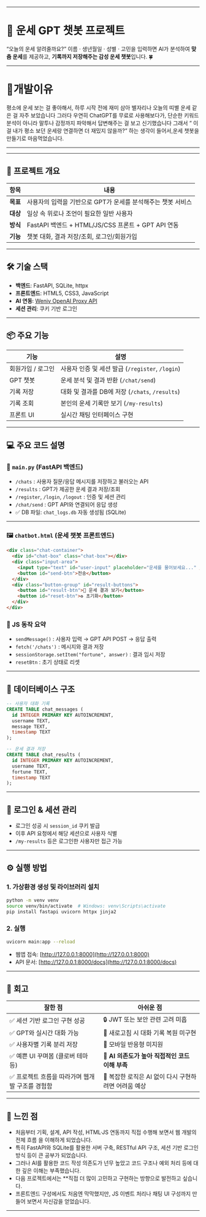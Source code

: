 

---

# 🌠 운세 GPT 챗봇 프로젝트

“오늘의 운세 알려줄까요?”
이름 · 생년월일 · 성별 · 고민을 입력하면 AI가 분석하여 **맞춤 운세**를 제공하고, **기록까지 저장해주는 감성 운세 챗봇**입니다. 🍀

---
# 🐼개발이유 

평소에 운세 보는 걸 좋아해서, 하루 시작 전에 재미 삼아 별자리나 오늘의 띠별 운세 같은 걸 자주 보았습니다
그러다 우연히 ChatGPT를 무료로 사용해보다가, 단순한 키워드 분석이 아니라 말투나 감정까지 파악해서 답변해주는 걸 보고 신기했습니다
그래서  “ 이걸 내가 평소 보던 운세랑 연결하면 더 재밌지 않을까?” 하는 생각이 들어서,운세 챗봇을 만들기로 마음먹었습니다.

---

---

## 🎯 프로젝트 개요

| 항목     | 내용                                         |
| ------ | ------------------------------------------ |
| **목표** | 사용자의 입력을 기반으로 GPT가 운세를 분석해주는 챗봇 서비스        |
| **대상** | 일상 속 위로나 조언이 필요한 일반 사용자                    |
| **방식** | FastAPI 백엔드 + HTML/JS/CSS 프론트 + GPT API 연동 |
| **기능** | 챗봇 대화, 결과 저장/조회, 로그인/회원가입                  |

---

## 🛠️ 기술 스택

* **백엔드**: FastAPI, SQLite, httpx
* **프론트엔드**: HTML5, CSS3, JavaScript
* **AI 연동**: [Weniv OpenAI Proxy API](https://dev.wenivops.co.kr/services/openai-api)
* **세션 관리**: 쿠키 기반 로그인

---

## 📦 주요 기능

| 기능         | 설명                                     |
| ---------- | -------------------------------------- |
| 회원가입 / 로그인 | 사용자 인증 및 세션 발급 (`/register`, `/login`) |
| GPT 챗봇     | 운세 분석 및 결과 반환 (`/chat/send`)           |
| 기록 저장      | 대화 및 결과를 DB에 저장 (`/chats`, `/results`) |
| 기록 조회      | 본인의 운세 기록만 보기 (`/my-results`)          |
| 프론트 UI     | 실시간 채팅 인터페이스 구현                        |

---

## 💻 주요 코드 설명

### 📁 `main.py` (FastAPI 백엔드)

* `/chats` : 사용자 질문/응답 메시지를 저장하고 불러오는 API
* `/results` : GPT가 제공한 운세 결과 저장/조회
* `/register`, `/login`, `/logout` : 인증 및 세션 관리
* `/chat/send` : GPT API와 연결되어 응답 생성
* ✅ DB 파일: `chat_logs.db` 자동 생성됨 (SQLite)

---

### 🖼️ `chatbot.html` (운세 챗봇 프론트엔드)

```html
<div class="chat-container">
  <div id="chat-box" class="chat-box"></div>
  <div class="input-area">
    <input type="text" id="user-input" placeholder="운세를 물어보세요..." />
    <button id="send-btn">전송</button>
  </div>
  <div class="button-group" id="result-buttons">
    <button id="result-btn">🔮 운세 결과 보기</button>
    <button id="reset-btn">♻️ 초기화</button>
  </div>
</div>
```

### 🧠 JS 동작 요약

* `sendMessage()` : 사용자 입력 → GPT API POST → 응답 출력
* `fetch('/chats')` : 메시지와 결과 저장
* `sessionStorage.setItem("fortune", answer)` : 결과 임시 저장
* `resetBtn` : 초기 상태로 리셋

---

## 📂 데이터베이스 구조

```sql
-- 사용자 대화 기록
CREATE TABLE chat_messages (
  id INTEGER PRIMARY KEY AUTOINCREMENT,
  username TEXT,
  message TEXT,
  timestamp TEXT
);

-- 운세 결과 저장
CREATE TABLE chat_results (
  id INTEGER PRIMARY KEY AUTOINCREMENT,
  username TEXT,
  fortune TEXT,
  timestamp TEXT
);
```

---

## 🔐 로그인 & 세션 관리

* 로그인 성공 시 `session_id` 쿠키 발급
* 이후 API 요청에서 해당 세션으로 사용자 식별
* `/my-results` 등은 로그인한 사용자만 접근 가능

---

## ⚙️ 실행 방법

### 1. 가상환경 생성 및 라이브러리 설치

```bash
python -m venv venv
source venv/bin/activate  # Windows: venv\Scripts\activate
pip install fastapi uvicorn httpx jinja2
```

### 2. 실행

```bash
uvicorn main:app --reload
```

* 웹앱 접속: [http://127.0.0.1:8000](http://127.0.0.1:8000)
* API 문서: [http://127.0.0.1:8000/docs](http://127.0.0.1:8000/docs)

---

## 📝 회고

| 잘한 점                        | 아쉬운 점                            |
| --------------------------- | -------------------------------- |
| ✅ 세션 기반 로그인 구현 성공           | 🔒 JWT 또는 보안 관련 고려 미흡            |
| ✅ GPT와 실시간 대화 가능            | 🧠 새로고침 시 대화 기록 복원 미구현           |
| ✅ 사용자별 기록 분리 저장             | 📱 모바일 반응형 미지원                   |
| ✅ 예쁜 UI 꾸며봄 (클로버 테마 등)      | 🤖 **AI 의존도가 높아 직접적인 코드 이해 부족**  |
| ✅ 프로젝트 흐름을 따라가며 웹개발 구조를 경험함 | 🧩 복잡한 로직은 AI 없이 다시 구현하려면 어려움 예상 |

---

## 💭 느낀 점

* 처음부터 기획, 설계, API 작성, HTML·JS 연동까지 직접 수행해 보면서 웹 개발의 전체 흐름 을 이해하게 되었습니다.
* 특히 FastAPI와 SQLite를 활용한 서버 구축, RESTful API 구조, 세션 기반 로그인 방식 등이 큰 공부가 되었습니다.
* 그러나 AI를 활용한 코드 작성 의존도가 넌무 높았고 코드 구조나 예외 처리 등에 대한 깊은 이해는 부족했습니다.
* 다음 프로젝트에서는 **직접 더 많이 고민하고 구현하는 방향으로 발전하고 싶습니다.
* 프론트엔드 구성에서도 처음엔 막막했지만, JS 이벤트 처리나 채팅 UI 구성까지 만들어 보면서 자신감을 얻었습니다.
  
---
